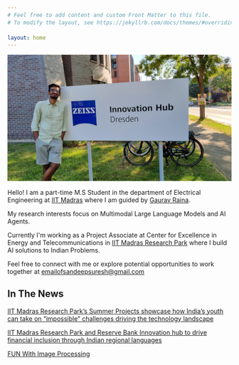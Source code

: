```yaml
---
# Feel free to add content and custom Front Matter to this file.
# To modify the layout, see https://jekyllrb.com/docs/themes/#overriding-theme-defaults

layout: home
---
```


![alt text](/static/20240814_090648.jpg "Title")

Hello! I am a part-time M.S Student in the department of Electrical Engineering at [IIT Madras](https://www.iitm.ac.in/) where I am guided by [Gaurav Raina](https://www.ee.iitm.ac.in/faculty/profile/g.raina).

My research interests focus on Multimodal Large Language Models and AI Agents.

Currently I'm working as a Project Associate at Center for Excellence in Energy and Telecommunications in [IIT Madras Research Park](https://respark.iitm.ac.in/) where I build AI solutions to Indian Problems.  

Feel free to connect with me or explore potential opportunities to work together at [emailofsandeepsuresh@gmail.com](emailofsandeepsuresh@gmail.com)


## In The News

[IIT Madras Research Park’s Summer Projects showcase how India’s youth can take on “impossible” challenges driving the technology landscape](https://respark.iitm.ac.in/look-who-wants-to-be-the-friendly-neighbourhood-banker-to-startups-2/)

[IIT Madras Research Park and Reserve Bank Innovation hub to drive financial inclusion through Indian regional languages](https://respark.iitm.ac.in/iit-madras-research-park-and-reserve-bank-innovation-hub-to-drive-financial-inclusion-through-indian-regional-languages/)

[FUN With Image Processing](https://respark.iitm.ac.in/build-club_project_5/)